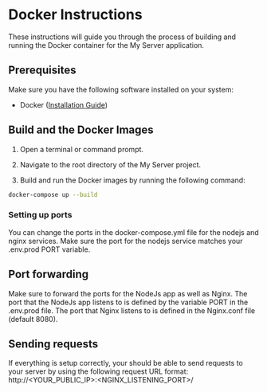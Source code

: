# Docker Instructions

These instructions will guide you through the process of building and running the Docker container for the My Server application.

## Prerequisites

Make sure you have the following software installed on your system:

-   Docker ([Installation Guide](https://docs.docker.com/get-docker/))

## Build and the Docker Images

1. Open a terminal or command prompt.

2. Navigate to the root directory of the My Server project.

3. Build and run the Docker images by running the following command:

```bash
docker-compose up --build
```

### Setting up ports

You can change the ports in the docker-compose.yml file for the nodejs and nginx services.
Make sure the port for the nodejs service matches your .env.prod PORT variable.

## Port forwarding

Make sure to forward the ports for the NodeJs app as well as Nginx.
The port that the NodeJs app listens to is defined by the variable PORT in the .env.prod file.
The port that Nginx listens to is defined in the Nginx.conf file (default 8080).

## Sending requests

If everything is setup correctly, your should be able to send requests to your server by using the following request URL format: http://<YOUR_PUBLIC_IP>:<NGINX_LISTENING_PORT>/<ENDPOINT>
